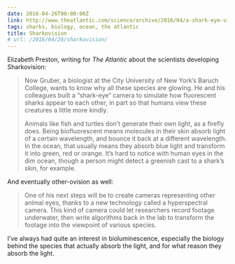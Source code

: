 ```yaml
---
date: 2016-04-26T00:00:00Z
link: http://www.theatlantic.com/science/archive/2016/04/a-shark-eye-view/479568/
tags: sharks, biology, ocean, the atlantic
title: Sharkovision
# url: /2016/04/26/sharkovision/
---
```


Elizabeth Preston, writing for *The Atlantic* about the scientists developing Sharkovision:

> Now Gruber, a biologist at the City University of New York’s Baruch College, wants to know why all these species are glowing. He and his colleagues built a “shark-eye” camera to simulate how fluorescent sharks appear to each other, in part so that humans view these creatures a little more kindly.
>
> Animals like fish and turtles don’t generate their own light, as a firefly does. Being biofluorescent means molecules in their skin absorb light of a certain wavelength, and bounce it back at a different wavelength. In the ocean, that usually means they absorb blue light and transform it into green, red or orange. It’s hard to notice with human eyes in the dim ocean, though a person might detect a greenish cast to a shark’s skin, for example.

And eventually other-ovision as well:

> One of his next steps will be to create cameras representing other animal eyes, thanks to a new technology called a hyperspectral camera. This kind of camera could let researchers record footage underwater, then write algorithms back in the lab to transform the footage into the viewpoint of various species.

I've always had quite an interest in bioluminescence, especially the biology behind the species that actually absorb the light, and for what reason they absorb the light.

